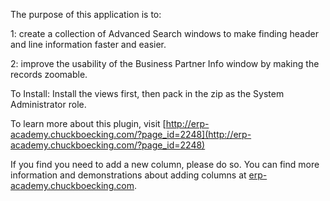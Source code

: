 The purpose of this application is to:

1: create a collection of Advanced Search windows to make finding header and line information faster and easier.

2: improve the usability of the Business Partner Info window by making the records zoomable.

To Install:
Install the views first, then pack in the zip as the System Administrator role.

To learn more about this plugin, visit [http://erp-academy.chuckboecking.com/?page_id=2248](http://erp-academy.chuckboecking.com/?page_id=2248)

If you find you need to add a new column, please do so. You can find more information and demonstrations about adding columns at [erp-academy.chuckboecking.com](erp-academy.chuckboecking.com).